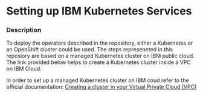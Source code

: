 # Setting up IBM Kubernetes Services

### Description

To deploy the operators described in the repository, either a Kubernetes or an OpenShift cluster could be used.
The steps represeneted in this reposiory are based on a managed Kubernetes cluster on IBM public cloud. The link provided below helps to create a Kubernetes cluster inside a VPC on IBM Cloud.

In order to set up a managed Kubernetes cluster on IBM coud refer to the official documentation: [Creating a cluster in your Virtual Private Cloud (VPC)](https://cloud.ibm.com/docs/containers?topic=containers-vpc_ks_tutorial)
